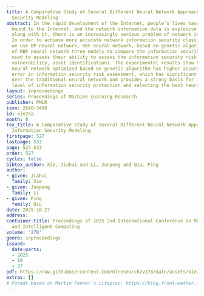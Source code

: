 ```yaml
---
title: A Comparative Study of Several Different Neural Network Approaches for Information
  Security Modeling
abstract: In the rapid development of the Internet, people’s lives have been deeply
  bound to the Internet, and the network information data is explosive growth. However,
  along with it, there is an increasingly serious problem of network information security.
  In order to achieve more accurate network information security classification judgment,
  we use BP neural network, RBF neural network, based on genetic algorithm optimization
  of RBF neural network three models to compare the information security model respectively,
  used to assess their ability to assess the information security risk (threatening,
  vulnerability, asset identification). The experimental results show that the RBF
  neural network optimized based on genetic algorithm has higher accuracy and lower
  error in information security risk assessment, which has significant advantages
  over the traditional neural network and provides a strong basis for improving the
  level of information security protection and selecting the best neural network model.
layout: inproceedings
series: Proceedings of Machine Learning Research
publisher: PMLR
issn: 2640-3498
id: xie25a
month: 0
tex_title: A Comparative Study of Several Different Neural Network Approaches for
  Information Security Modeling
firstpage: 527
lastpage: 533
page: 527-533
order: 527
cycles: false
bibtex_author: Xie, Jiahui and Li, Junpeng and Qiu, Ping
author:
- given: Jiahui
  family: Xie
- given: Junpeng
  family: Li
- given: Ping
  family: Qiu
date: 2025-10-27
address:
container-title: Proceedings of 2025 2nd International Conference on Machine Learning
  and Intelligent Computing
volume: '278'
genre: inproceedings
issued:
  date-parts:
  - 2025
  - 10
  - 27
pdf: https://raw.githubusercontent.com/mlresearch/v278/main/assets/xie25a/xie25a.pdf
extras: []
# Format based on Martin Fenner's citeproc: https://blog.front-matter.io/posts/citeproc-yaml-for-bibliographies/
---
```

